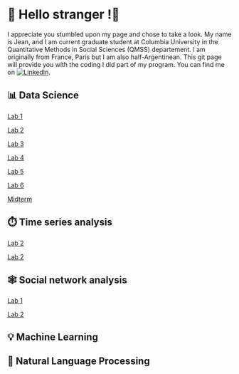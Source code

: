 # 🌴 Hello stranger !🌴
 I appreciate you stumbled upon my page and chose to take a look. My name is Jean, and I am current graduate student at Columbia University in the Quantitative Methods in Social Sciences (QMSS) departement. I am originally from France, Paris but I am also half-Argentinean. This git page will provide you with the coding I did part of my program. You can find me on [![LinkedIn][3.2]][2]. 



## 📊 Data Science 

[Lab 1](Data%20Science/Lab%201)

[Lab 2](Data%20Science/Lab%202)

[Lab 3](Data%20Science/Lab%203)

[Lab 4](Data%20Science/Lab%204)

[Lab 5](Data%20Science/Lab%205)

[Lab 6](Data%20Science/Lab%206)

[Midterm](Data%20Science/Midterm)

## ⏱️ Time series analysis 

[Lab 2](Time%20Series/Lab%202)

[Lab 2](Time%20Series/Lab%203)

## 🕸️ Social network analysis

[Lab 1](Social%20Network%20Analysis/Lab%201)

[Lab 2](Social%20Network%20Analysis/Lab%202)

## 💡 Machine Learning 

## 🤖 Natural Language Processing 



[3.2]: https://raw.githubusercontent.com/MartinHeinz/MartinHeinz/master/linkedin-3-16.png (LinkedIn icon without padding)
[2]: https://www.linkedin.com/in/jean-treves-bbaa91257
